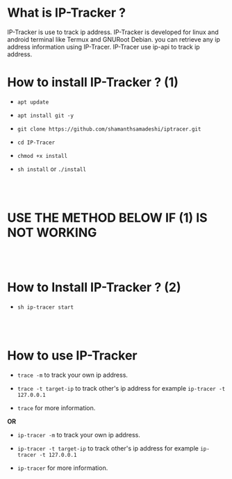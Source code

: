 # What is IP-Tracker ?

IP-Tracker is use to track ip address. IP-Tracker is developed for linux and android terminal like Termux and GNURoot Debian. you can retrieve any ip address information using IP-Tracer. IP-Tracer use ip-api to track ip address.

# How to install IP-Tracker ? (1)

* `apt update`

* `apt install git -y`

* `git clone https://github.com/shamanthsamadeshi/iptracer.git`

* `cd IP-Tracer`

* `chmod +x install`

* `sh install` or `./install`

<br> <br>


# USE THE METHOD BELOW IF (1) IS NOT WORKING #

<br><br>



# How to Install IP-Tracker ? (2)

* `sh ip-tracer start`



<br><br>

# How to use IP-Tracker

* `trace -m` to track your own ip address.

* `trace -t target-ip` to track other's ip address for example `ip-tracer -t 127.0.0.1`

* `trace` for more information.

**OR**

* `ip-tracer -m` to track your own ip address.

* `ip-tracer -t target-ip` to track other's ip address for example `ip-tracer -t 127.0.0.1`

* `ip-tracer` for more information.

